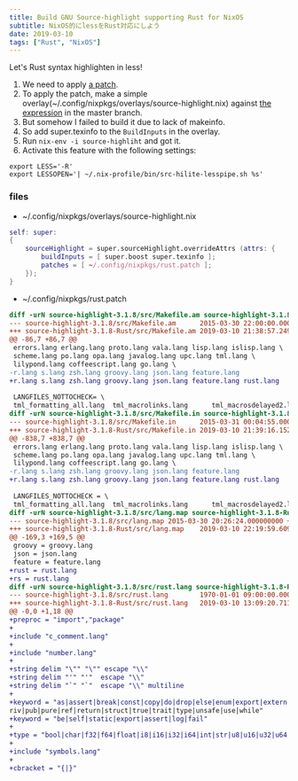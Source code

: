 ```yaml
---
title: Build GNU Source-highlight supporting Rust for NixOS
subtitle: NixOS的にlessをRust対応にしよう
date: 2019-03-10
tags: ["Rust", "NixOS"]
---
```


Let's Rust syntax highlighten in less!

1. We need to apply [a patch](https://gist.github.com/tav/3846383).
1. To apply the patch, make a simple overlay(~/.config/nixpkgs/overlays/source-highlight.nix) against [the expression](https://github.com/NixOS/nixpkgs/blob/master/pkgs/tools/text/source-highlight/default.nix) in the master branch.
1. But somehow I failed to build it due to lack of makeinfo.
1. So add super.texinfo to the `BuildInputs` in the overlay.
1. Run `nix-env -i source-highliht` and got it.
1. Activate this feature with the following settings:

```shell
export LESS='-R'
export LESSOPEN='| ~/.nix-profile/bin/src-hilite-lesspipe.sh %s'
```

### files

- ~/.config/nixpkgs/overlays/source-highlight.nix

```nix
self: super:
{
    sourceHighlight = super.sourceHighlight.overrideAttrs (attrs: {
        buildInputs = [ super.boost super.texinfo ];
        patches = [ ~/.config/nixpkgs/rust.patch ];
    });
}
```

- ~/.config/nixpkgs/rust.patch

```diff
diff -urN source-highlight-3.1.8/src/Makefile.am source-highlight-3.1.8-Rust/src/Makefile.am
--- source-highlight-3.1.8/src/Makefile.am      2015-03-30 22:00:00.000000000 +0900
+++ source-highlight-3.1.8-Rust/src/Makefile.am 2019-03-10 21:38:57.249427742 +0900
@@ -86,7 +86,7 @@
 errors.lang erlang.lang proto.lang vala.lang lisp.lang islisp.lang \
 scheme.lang po.lang opa.lang javalog.lang upc.lang tml.lang \
 lilypond.lang coffeescript.lang go.lang \
-r.lang s.lang zsh.lang groovy.lang json.lang feature.lang
+r.lang s.lang zsh.lang groovy.lang json.lang feature.lang rust.lang
 
 LANGFILES_NOTTOCHECK= \
 tml_formatting_all.lang  tml_macrolinks.lang      tml_macrosdelayed2.lang \
diff -urN source-highlight-3.1.8/src/Makefile.in source-highlight-3.1.8-Rust/src/Makefile.in
--- source-highlight-3.1.8/src/Makefile.in      2015-03-31 00:04:55.000000000 +0900
+++ source-highlight-3.1.8-Rust/src/Makefile.in 2019-03-10 21:39:16.152740165 +0900
@@ -838,7 +838,7 @@
 errors.lang erlang.lang proto.lang vala.lang lisp.lang islisp.lang \
 scheme.lang po.lang opa.lang javalog.lang upc.lang tml.lang \
 lilypond.lang coffeescript.lang go.lang \
-r.lang s.lang zsh.lang groovy.lang json.lang feature.lang
+r.lang s.lang zsh.lang groovy.lang json.lang feature.lang rust.lang
 
 LANGFILES_NOTTOCHECK = \
 tml_formatting_all.lang  tml_macrolinks.lang      tml_macrosdelayed2.lang \
diff -urN source-highlight-3.1.8/src/lang.map source-highlight-3.1.8-Rust/src/lang.map
--- source-highlight-3.1.8/src/lang.map 2015-03-30 20:26:24.000000000 +0900
+++ source-highlight-3.1.8-Rust/src/lang.map    2019-03-10 22:19:59.609966381 +0900
@@ -169,3 +169,5 @@
 groovy = groovy.lang
 json = json.lang
 feature = feature.lang
+rust = rust.lang
+rs = rust.lang
diff -urN source-highlight-3.1.8/src/rust.lang source-highlight-3.1.8-Rust/src/rust.lang
--- source-highlight-3.1.8/src/rust.lang        1970-01-01 09:00:00.000000000 +0900
+++ source-highlight-3.1.8-Rust/src/rust.lang   2019-03-10 13:09:20.711181631 +0900
@@ -0,0 +1,18 @@
+preproc = "import","package"
+
+include "c_comment.lang"
+
+include "number.lang"
+
+string delim "\"" "\"" escape "\\"
+string delim "'" "'"  escape "\\"
+string delim "`" "`"  escape "\\" multiline
+
+keyword = "as|assert|break|const|copy|do|drop|else|enum|export|extern|fail|false|fn|for|if|impl|let|log|loop|match|mod|move|mut|p
riv|pub|pure|ref|return|struct|true|trait|type|unsafe|use|while"
+keyword = "be|self|static|export|assert|log|fail"
+
+type = "bool|char|f32|f64|float|i8|i16|i32|i64|int|str|u8|u16|u32|u64|uint"
+
+include "symbols.lang"
+
+cbracket = "{|}"
```
